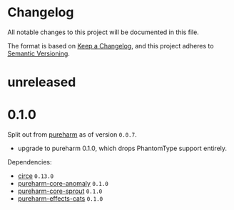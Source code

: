 # Changelog

All notable changes to this project will be documented in this file.

The format is based on [Keep a Changelog](https://keepachangelog.com/en/1.0.0/),
and this project adheres to [Semantic Versioning](https://semver.org/spec/v2.0.0.html).

# unreleased

# 0.1.0

Split out from [pureharm](https://github.com/busymachines/pureharm) as of version `0.0.7`.

- upgrade to pureharm 0.1.0, which drops PhantomType support entirely.

Dependencies:
- [circe](https://github.com/circe/circe) `0.13.0` 
- [pureharm-core-anomaly](https://github.com/pureharm-core/releases) `0.1.0`
- [pureharm-core-sprout](https://github.com/busymachines/pureharm-core/releases) `0.1.0`
- [pureharm-effects-cats](https://github.com/busymachines/pureharm-effects-cats/releases) `0.1.0`
